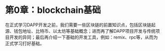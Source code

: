 # 第0章：blockchain基础

在正式学习DAPP开发之前，我们需要一些区块链的前置知识点，包括区块链起源、钱包地址、比特币、以太坊等基础概念；进而再了解DAPP项目开发与传统项目开发的异同；最后再介绍一下基础的开发工具，例如：remix、rpc等，从而为正式学习打好基础。
